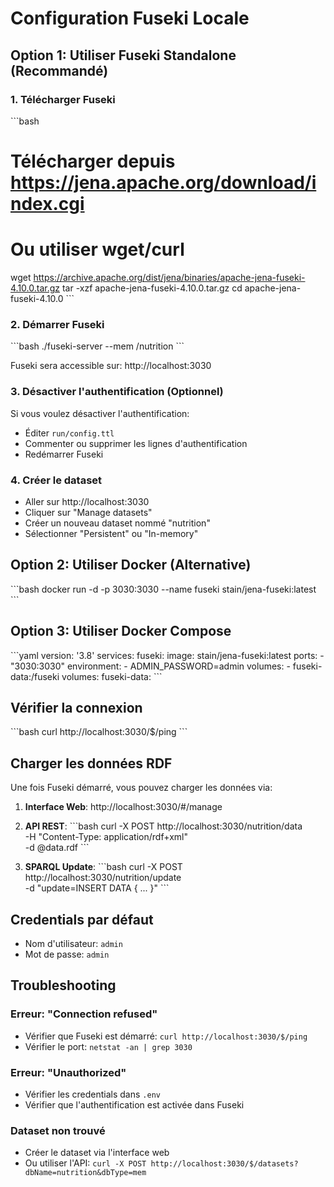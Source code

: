 # Configuration Fuseki Locale

## Option 1: Utiliser Fuseki Standalone (Recommandé)

### 1. Télécharger Fuseki
\`\`\`bash
# Télécharger depuis https://jena.apache.org/download/index.cgi
# Ou utiliser wget/curl
wget https://archive.apache.org/dist/jena/binaries/apache-jena-fuseki-4.10.0.tar.gz
tar -xzf apache-jena-fuseki-4.10.0.tar.gz
cd apache-jena-fuseki-4.10.0
\`\`\`

### 2. Démarrer Fuseki
\`\`\`bash
./fuseki-server --mem /nutrition
\`\`\`

Fuseki sera accessible sur: http://localhost:3030

### 3. Désactiver l'authentification (Optionnel)
Si vous voulez désactiver l'authentification:
- Éditer `run/config.ttl`
- Commenter ou supprimer les lignes d'authentification
- Redémarrer Fuseki

### 4. Créer le dataset
- Aller sur http://localhost:3030
- Cliquer sur "Manage datasets"
- Créer un nouveau dataset nommé "nutrition"
- Sélectionner "Persistent" ou "In-memory"

## Option 2: Utiliser Docker (Alternative)

\`\`\`bash
docker run -d -p 3030:3030 --name fuseki stain/jena-fuseki:latest
\`\`\`

## Option 3: Utiliser Docker Compose

\`\`\`yaml
version: '3.8'
services:
  fuseki:
    image: stain/jena-fuseki:latest
    ports:
      - "3030:3030"
    environment:
      - ADMIN_PASSWORD=admin
    volumes:
      - fuseki-data:/fuseki
volumes:
  fuseki-data:
\`\`\`

## Vérifier la connexion

\`\`\`bash
curl http://localhost:3030/$/ping
\`\`\`

## Charger les données RDF

Une fois Fuseki démarré, vous pouvez charger les données via:

1. **Interface Web**: http://localhost:3030/#/manage
2. **API REST**:
\`\`\`bash
curl -X POST http://localhost:3030/nutrition/data \
  -H "Content-Type: application/rdf+xml" \
  -d @data.rdf
\`\`\`

3. **SPARQL Update**:
\`\`\`bash
curl -X POST http://localhost:3030/nutrition/update \
  -d "update=INSERT DATA { ... }"
\`\`\`

## Credentials par défaut

- Nom d'utilisateur: `admin`
- Mot de passe: `admin`

## Troubleshooting

### Erreur: "Connection refused"
- Vérifier que Fuseki est démarré: `curl http://localhost:3030/$/ping`
- Vérifier le port: `netstat -an | grep 3030`

### Erreur: "Unauthorized"
- Vérifier les credentials dans `.env`
- Vérifier que l'authentification est activée dans Fuseki

### Dataset non trouvé
- Créer le dataset via l'interface web
- Ou utiliser l'API: `curl -X POST http://localhost:3030/$/datasets?dbName=nutrition&dbType=mem`
